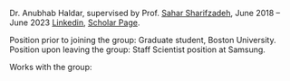 Dr. Anubhab Haldar, supervised by Prof. <a href="https://www.bu.edu/eng/profile/sahar-sharifzadeh/">Sahar Sharifzadeh</a>, June 2018 – June 2023 <a href="https://www.linkedin.com/in/anubhabhaldar">Linkedin</a>, <a href="https://scholar.google.com/citations?user=bOoN6goAAAAJ&amp;hl=en&amp;oi=ao">Scholar Page</a>.

Position prior to joining the group: Graduate student, Boston University. Position upon leaving the group: Staff Scientist position at Samsung.

Works with the group:
